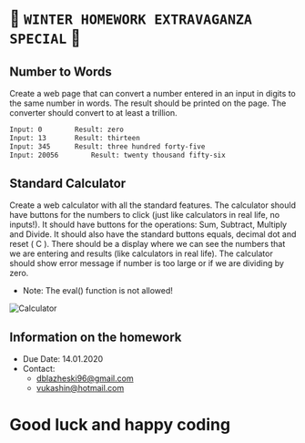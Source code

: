 # &#x1F384;[](https://placehold.it/15/f03c15/000000?text=+) `WINTER HOMEWORK EXTRAVAGANZA SPECIAL` &#x1F384; [](https://placehold.it/15/f03c15/000000?text=+)

##  Number to Words

Create a web page that can convert a number entered in an input in digits to the same number in words. The result should be printed on the page. The converter should convert to at least a trillion. 

```sh
Input: 0		Result: zero
Input: 13		Result: thirteen 	
Input: 345		Result: three hundred forty-five
Input: 20056	    Result: twenty thousand fifty-six
```

## Standard Calculator

Create a web calculator with all the standard features. The calculator should have buttons for the numbers to click (just like calculators in real life, no inputs!). It should have buttons for the operations: Sum, Subtract, Multiply and Divide. It should also have the standard buttons equals, decimal dot and reset ( C ). There should be a display where we can see the numbers that we are entering and results (like calculators in real life). The calculator should show error message if number is too large or if we are dividing by zero.

 * Note: The eval() function is not allowed!
 
 ![Calculator](https://thumbs.gfycat.com/WholeTartIberianchiffchaff-size_restricted.gif)

## Information on the homework

* Due Date: 	14.01.2020
* Contact: 
    * dblazheski96@gmail.com
    * vukashin@hotmail.com

# Good luck and happy coding